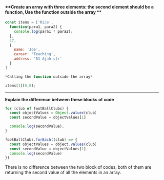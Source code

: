 #### **Create an array with three elements: the second element should be a function, Use the function outside the array **

~~~js
const items = ['Rice',
  function(para1, para2) {
    console.log(para1 * para2);
  },
  47,
  {
    name: 'Joe',
    career: 'Teaching',
    address: '51 Ajah str'
  }
]

*Calling the function outside the array*

items[1](6,8); 
~~~

----------------------------------------------------------------------------------------------------------------------------------------------------------------------------------------------------------------------------------------------------
**Explain the difference between these blocks of code**
~~~js
for (club of footBallClubs) {
  const objectValues = Object.values(club)
  const secondValue = objectValues[1]

  console.log(secondValue);
}

footBallClubs.forEach((club) => {
  const objectValues = object.values(club)
  const secondValue = objectValues[1]
  console.log(secondValue)
})
~~~

There is no difference between the two block of codes, both of them are returning the second value of all the  elements in an array.


